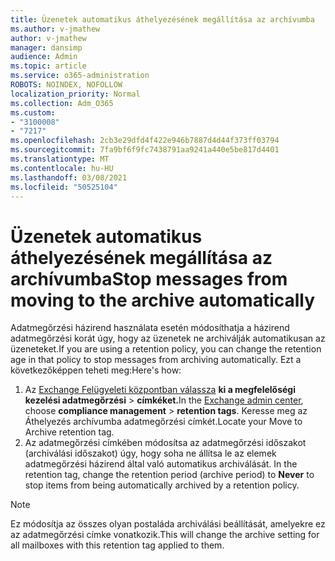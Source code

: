 ```yaml
---
title: Üzenetek automatikus áthelyezésének megállítása az archívumba
ms.author: v-jmathew
author: v-jmathew
manager: dansimp
audience: Admin
ms.topic: article
ms.service: o365-administration
ROBOTS: NOINDEX, NOFOLLOW
localization_priority: Normal
ms.collection: Adm_O365
ms.custom:
- "3100008"
- "7217"
ms.openlocfilehash: 2cb3e29dfd4f422e946b7887d4d44f373ff03794
ms.sourcegitcommit: 7fa9bf6f9fc7438791aa9241a440e5be817d4401
ms.translationtype: MT
ms.contentlocale: hu-HU
ms.lasthandoff: 03/08/2021
ms.locfileid: "50525104"
---
```

# <a name="stop-messages-from-moving-to-the-archive-automatically"></a><span data-ttu-id="680a2-102">Üzenetek automatikus áthelyezésének megállítása az archívumba</span><span class="sxs-lookup"><span data-stu-id="680a2-102">Stop messages from moving to the archive automatically</span></span>

<span data-ttu-id="680a2-103">Adatmegőrzési házirend használata esetén módosíthatja a házirend adatmegőrzési korát úgy, hogy az üzenetek ne archiválják automatikusan az üzeneteket.</span><span class="sxs-lookup"><span data-stu-id="680a2-103">If you are using a retention policy, you can change the retention age in that policy to stop messages from archiving automatically.</span></span> <span data-ttu-id="680a2-104">Ezt a következőképpen teheti meg:</span><span class="sxs-lookup"><span data-stu-id="680a2-104">Here's how:</span></span>

1. <span data-ttu-id="680a2-105">Az [Exchange Felügyeleti központban válassza](https://go.microsoft.com/fwlink/?linkid=2059104) **ki a megfelelőségi kezelési adatmegőrzési**  >  **címkéket.**</span><span class="sxs-lookup"><span data-stu-id="680a2-105">In the [Exchange admin center](https://go.microsoft.com/fwlink/?linkid=2059104), choose **compliance management** > **retention tags**.</span></span> <span data-ttu-id="680a2-106">Keresse meg az Áthelyezés archívumba adatmegőrzési címkét.</span><span class="sxs-lookup"><span data-stu-id="680a2-106">Locate your Move to Archive retention tag.</span></span>
2. <span data-ttu-id="680a2-107">Az adatmegőrzési címkében módosítsa az adatmegőrzési időszakot (archiválási időszakot) úgy, hogy soha ne állítsa le az elemek adatmegőrzési házirend által való automatikus archiválását. </span><span class="sxs-lookup"><span data-stu-id="680a2-107">In the retention tag, change the retention period (archive period) to **Never** to stop items from being automatically archived by a retention policy.</span></span>

> [!NOTE]
> <span data-ttu-id="680a2-108">Ez módosítja az összes olyan postaláda archiválási beállítását, amelyekre ez az adatmegőrzési címke vonatkozik.</span><span class="sxs-lookup"><span data-stu-id="680a2-108">This will change the archive setting for all mailboxes with this retention tag applied to them.</span></span>
